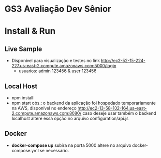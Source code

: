 # GS3 Avaliação Dev Sênior

# Install & Run

## Live Sample

- Disponível para visualização e testes no link http://ec2-52-15-224-227.us-east-2.compute.amazonaws.com:5000/login
  - usuarios: admin 123456 & user 123456

## Local Host

- npm install
- npm start
  obs.: o backend da aplicação foi hospedado temporariamente na AWS, disponível no endereço http://ec2-13-58-102-164.us-east-2.compute.amazonaws.com:8080/ caso deseje usar também o backend localhost altere essa opção no arquivo configuration/api.js

## Docker

- <b>docker-compose up</b> subira na porta 5000 altere no arquivo docker-compose.yml se necessário.
